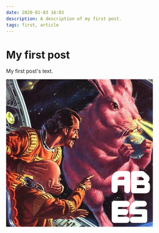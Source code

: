 ```yaml
---
date: 2020-01-03 16:03
description: A description of my first post.
tags: first, article
---
```

# My first post

My first post's text.

![](/images/square-cover.jpg)
